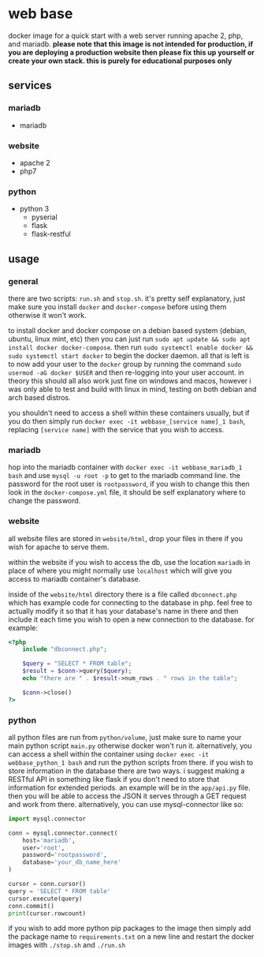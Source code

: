# web base
docker image for a quick start with a web server running apache 2, php, and mariadb. **please note that this image is not intended for production, if you are deploying a production website then please fix this up yourself or create your own stack. this is purely for educational purposes only**

## services

### mariadb
* mariadb

### website
* apache 2
* php7

### python
* python 3
  * pyserial
  * flask
  * flask-restful

## usage

### general
there are two scripts: `run.sh` and `stop.sh`. it's pretty self explanatory, just make sure you install `docker` and `docker-compose` before using them otherwise it won't work.

to install docker and docker compose on a debian based system (debian, ubuntu, linux mint, etc) then you can just run `sudo apt update && sudo apt install docker docker-compose`. then run `sudo systemctl enable docker && sudo systemctl start docker` to begin the docker daemon. all that is left is to now add your user to the `docker` group by running the command `sudo usermod -aG docker $USER` and then re-logging into your user account. in theory this should all also work just fine on windows and macos, however i was only able to test and build with linux in mind, testing on both debian and arch based distros.

you shouldn't need to access a shell within these containers usually, but if you do then simply run `docker exec -it webbase_[service name]_1 bash`, replacing `[service name]` with the service that you wish to access.

### mariadb
hop into the mariadb container with `docker exec -it webbase_mariadb_1 bash` and use `mysql -u root -p` to get to the mariadb command line. the password for the root user is `rootpassword`, if you wish to change this then look in the `docker-compose.yml` file, it should be self explanatory where to change the password.

### website
all website files are stored in `website/html`, drop your files in there if you wish for apache to serve them.

within the website if you wish to access the db, use the location `mariadb` in place of where you might normally use `localhost` which will give you access to mariadb container's database.

inside of the `website/html` directory there is a file called `dbconnect.php` which has example code for connecting to the database in php. feel free to actually modify it so that it has your database's name in there and then include it each time you wish to open a new connection to the database. for example:

```php
<?php
    include "dbconnect.php";

    $query = "SELECT * FROM table";
    $result = $conn->query($query);
    echo "there are " . $result->num_rows . " rows in the table";

    $conn->close()
?>
```

### python
all python files are run from `python/volume`, just make sure to name your main python script `main.py` otherwise docker won't run it. alternatively, you can access a shell within the container using `docker exec -it webbase_python_1 bash` and run the python scripts from there. if you wish to store information in the database there are two ways. i suggest making a RESTful API in something like flask if you don't need to store that information for extended periods. an example will be in the `app/api.py` file. then you will be able to access the JSON it serves through a GET request and work from there. alternatively, you can use mysql-connector like so:

```python
import mysql.connector

conn = mysql.connector.connect(
    host='mariadb',
    user='root',
    password='rootpassword',
    database='your_db_name_here'
)

cursor = conn.cursor()
query = 'SELECT * FROM table'
cursor.execute(query)
conn.commit()
print(cursor.rowcount)
```

if you wish to add more python pip packages to the image then simply add the package name to `requirements.txt` on a new line and restart the docker images with `./stop.sh` and `./run.sh`
